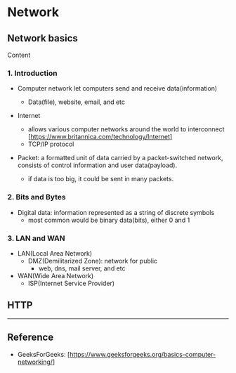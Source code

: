 # Network

## Network basics
<detail>
<summary>Content</summary>

### 1. Introduction
* Computer network let computers send and receive data(information)
    - Data(file), website, email, and etc

* Internet
    - allows various computer networks around the world to interconnect [https://www.britannica.com/technology/Internet]
    - TCP/IP protocol

* Packet: a formatted unit of data carried by a packet-switched network, consists of control information and user data(payload).
    - if data is too big, it could be sent in many packets.

### 2. Bits and Bytes
* Digital data: information represented as a string of discrete symbols
    - most common would be binary data(bits), either 0 and 1

### 3. LAN and WAN
* LAN(Local Area Network)
    - DMZ(Demilitarized Zone): network for public
        - web, dns, mail server, and etc
* WAN(Wide Area Network)
    - ISP(Internet Service Provider)
</detail>

## HTTP

----

## Reference

* GeeksForGeeks: [https://www.geeksforgeeks.org/basics-computer-networking/]